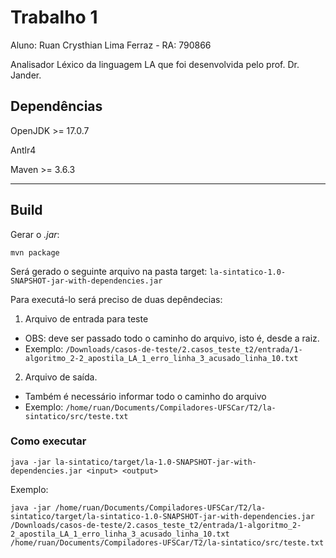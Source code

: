 # Trabalho 1

Aluno: Ruan Crysthian Lima Ferraz - RA: 790866

Analisador Léxico da linguagem LA que foi desenvolvida pelo prof. Dr. Jander.

## Dependências
OpenJDK >= 17.0.7

Antlr4

Maven >= 3.6.3

---

## Build

Gerar o *.jar*:

```
mvn package
```

Será gerado o seguinte arquivo na pasta target: ```la-sintatico-1.0-SNAPSHOT-jar-with-dependencies.jar```

Para executá-lo será preciso de duas depêndecias:

1. Arquivo de entrada para teste
- OBS: deve ser passado todo o caminho do arquivo, isto é, desde a raiz.
- Exemplo: ```/Downloads/casos-de-teste/2.casos_teste_t2/entrada/1-algoritmo_2-2_apostila_LA_1_erro_linha_3_acusado_linha_10.txt```

2. Arquivo de saída.
- Também é necessário informar todo o caminho do arquivo
- Exemplo: ```/home/ruan/Documents/Compiladores-UFSCar/T2/la-sintatico/src/teste.txt ```

### Como executar

```
java -jar la-sintatico/target/la-1.0-SNAPSHOT-jar-with-dependencies.jar <input> <output>
```

Exemplo: 

```
java -jar /home/ruan/Documents/Compiladores-UFSCar/T2/la-sintatico/target/la-sintatico-1.0-SNAPSHOT-jar-with-dependencies.jar /Downloads/casos-de-teste/2.casos_teste_t2/entrada/1-algoritmo_2-2_apostila_LA_1_erro_linha_3_acusado_linha_10.txt /home/ruan/Documents/Compiladores-UFSCar/T2/la-sintatico/src/teste.txt
```